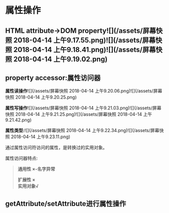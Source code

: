 # 属性操作

## HTML attribute→DOM property![](/assets/屏幕快照 2018-04-14 上午9.17.55.png)![](/assets/屏幕快照 2018-04-14 上午9.18.41.png)![](/assets/屏幕快照 2018-04-14 上午9.19.02.png)

## property accessor:属性访问器

**属性读操作**![](/assets/屏幕快照 2018-04-14 上午9.20.06.png)![](/assets/屏幕快照 2018-04-14 上午9.20.25.png)

**属性写操作**![](/assets/屏幕快照 2018-04-14 上午9.21.03.png)![](/assets/屏幕快照 2018-04-14 上午9.21.25.png)![](/assets/屏幕快照 2018-04-14 上午9.21.42.png)

**属性类型:**![](/assets/屏幕快照 2018-04-14 上午9.22.34.png)![](/assets/屏幕快照 2018-04-14 上午9.23.11.png)

通过属性访问符访问的属性，是转换过的实用对象。

属性访问器特点:

> **通用性 ×-名字异常**
>
> **扩展性 ×  
> 实用对象√**



## getAttribute/setAttribute进行属性操作















